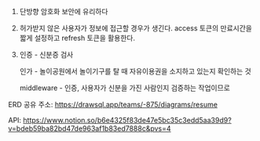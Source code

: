 1. 단방향 암호화 보안에 유리하다

2. 허가받지 않은 사용자가 정보에 접근할 경우가 생긴다.
   access 토큰의 만료시간을 짧게 설정하고 refresh 토큰을 활용한다.

3. 인증 - 신분증 검사

   인가 - 놀이공원에서 놀이기구를 탈 때 자유이용권을 소지하고 있는지 확인하는 것

   middleware - 인증, 사용자가 신분을 가진 사람인지 검증하는 작업이므로

ERD 공유 주소: https://drawsql.app/teams/-875/diagrams/resume

API: https://www.notion.so/b6e4325f83de47e5bc35c3edd5aa39d9?v=bdeb59ba82bd47de963af1b83ed7888c&pvs=4
